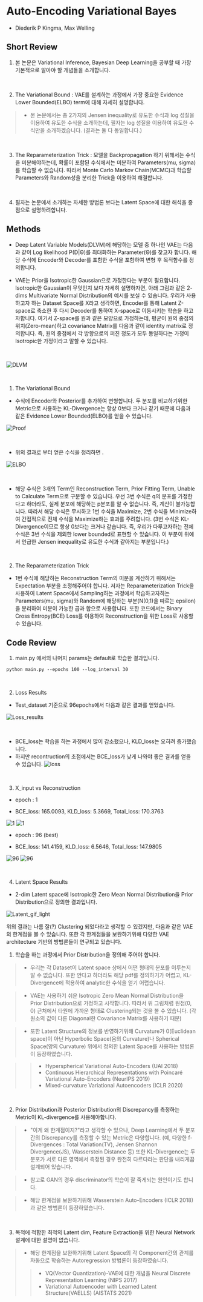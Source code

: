 # Auto-Encoding Variational Bayes

- Diederik P Kingma, Max Welling

## Short Review

1. 본 논문은 Variational Inference, Bayesian Deep Learning을 공부할 때 가장 기본적으로 알아야 할 개념들을 소개합니다.

<br>

2. The Variational Bound : VAE를 설계하는 과정에서 가장 중요한 Evidence Lower Bounded(ELBO) term에 대해 자세히 설명합니다.

> * 본 논문에서는 총 2가지의 Jensen inequality로 유도한 수식과 log 성질을 이용하여 유도한 수식을 소개하는데, 필자는 log 성질을 이용하여 유도한 수식만을 소개하겠습니다. (결과는 둘 다 동일합니다.)

<br>

3. The Reparameterization Trick : 모델을 Backpropagation 하기 위해서는 수식을 미분해야하는데, 확률이 포함된 수식에서는 미분하여 Parameters(mu, sigma)를 학습할 수 없습니다. 따라서 Monte Carlo Markov Chain(MCMC)과 학습할 Parameters와 Random성을 분리한 Trick을 이용하여 해결합니다.

<br>

4. 필자는 논문에서 소개하는 자세한 방법론 보다는 Latent Space에 대한 해석을 중점으로 설명하려합니다.

## Methods

- Deep Latent Variable Models(DLVM)에 해당하는 모델 중 하나인 VAE는 다음과 같이 Log likelihood P(D|Θ)를 최대화하는 Parameter(Θ)를 찾고자 합니다. 해당 수식에 Encoder와 Decoder를 포함한 수식을 포함하여 변형 후 목적함수를 정의합니다.

- VAE는 Prior을 Isotropic한 Gaussian으로 가정한다는 부분이 필요합니다. Isotropic한 Gaussian이 무엇인지 보다 자세히 설명하자면, 아래 그림과 같은 2-dims Multivariate Normal Distribution의 예시를 보실 수 있습니다. 우리가 사용하고자 하는 Dataset Space를 X라고 생각하면, Encoder를 통해 Latent Z-space로 축소한 후 다시 Decoder를 통하여 X-space로 이동시키는 학습을 하고자합니다. 여기서 Z-space를 원과 같은 모양으로 가정하는데, 평균이 원의 중점의 위치(Zero-mean)하고 covariance Matrix를 다음과 같이 identity matrix로 정의합니다. 즉, 원의 중점에서 각 방향으로의 퍼진 정도가 모두 동일하다는 가정이 Isotropic한 가정이라고 말할 수 있습니다.

<br>

![DLVM](https://user-images.githubusercontent.com/82640592/133383304-74cebd37-cd8d-40c1-9f70-00e0b48f3586.jpg)

<br>

1) The Variational Bound

- 수식에 Encoder와 Posterior를 추가하여 변형합니다. 두 분포를 비교하기위한 Metric으로 사용하는 KL-Divergence는 항상 0보다 크거나 같기 때문에 다음과 같은 Evidence Lower Bounded(ELBO)를 얻을 수 있습니다.

![Proof](https://user-images.githubusercontent.com/82640592/133431259-3700c999-8589-4623-8a86-d9248cefed62.jpg)

<br>

- 위의 결과로 부터 얻은 수식을 정리하면 .

![ELBO](https://user-images.githubusercontent.com/82640592/133383094-1a984bcf-a4c9-40a0-9f43-8e22c8e823c5.jpg)

<br>

- 해당 수식은 3개의 Term인 Reconstruction Term, Prior Fitting Term, Unable to Calculate Term으로 구분할 수 있습니다. 우선 3번 수식은 q의 분포를 가정한다고 하더라도, 실제 분포에 해당하는 p분포를 알 수 없습니다. 즉, 계산이 불가능합니다. 따라서 해당 수식은 무시하고 1번 수식을 Maximize, 2번 수식을 Minimize하여 간접적으로 전체 수식을 Maximize하는 효과를 주려합니다. (3번 수식은 KL-Divergence이므로 항상 0보다는 크거나 같습니다. 즉, 우리가 다루고자하는 전체 수식은 3번 수식을 제외한 lower bounded로 표현할 수 있습니다. 이 부분이 위에서 언급한 Jensen inequality로 유도한 수식과 같아지는 부분입니다.)

<br>

2) The Reparameterization Trick

- 1번 수식에 해당하는 Reconstruction Term의 미분을 계산하기 위해서는 Expectation 부분을 조정해주어야 합니다. 저자는 Reparameterization Trick을 사용하여 Latent Space에서 Sampling하는 과정에서 학습하고자하는 Parameters(mu, sigma)와 Random에 해당하는 부분(N(0,1)을 따르는 epsilon)을 분리하여 미분이 가능한 곱과 합으로 사용합니다. 또한 코드에서는 Binary Cross Entropy(BCE) Loss를 이용하여 Reconstruction을 위한 Loss로 사용할 수 있습니다.

## Code Review

1. main.py 에서의 나머지 params는 default로 학습한 결과입니다.

`python main.py --epochs 100 --log_interval 30`

<br>

2. Loss Results

- Test_dataset 기준으로 96epochs에서 다음과 같은 결과를 얻었습니다.

![Loss_results](https://user-images.githubusercontent.com/82640592/133197837-ff01fabe-0edd-4fc9-9086-edad86cc8132.jpg)

<br>

- BCE_loss는 학습을 하는 과정에서 많이 감소했으나, KLD_loss는 오히려 증가했습니다.
- 하지만 recontruction의 초점에서는 BCE_loss가 낮게 나와야 좋은 결과를 얻을 수 있습니다.
![loss](https://user-images.githubusercontent.com/82640592/133253606-18c0678c-bc30-43c1-ba88-f01f79961138.jpg)

<br>

3. X_input vs Reconstruction
 
- epoch : 1

- BCE_loss: 165.0093, KLD_loss: 5.3669, Total_loss: 170.3763


![1](https://user-images.githubusercontent.com/82640592/133198716-ffe91881-4f91-4caa-a24f-080ca9b01075.jpg)
![1](https://user-images.githubusercontent.com/82640592/133198734-05539ffe-f460-48af-b254-861f12631d6e.jpg)

- epoch : 96 (best)

- BCE_loss: 141.4159, KLD_loss: 6.5646, Total_loss: 147.9805


![96](https://user-images.githubusercontent.com/82640592/133253301-3d299682-ccd4-4d34-b7d0-16fc131eb54e.jpg)
![96](https://user-images.githubusercontent.com/82640592/133253271-9efc9479-cfa3-4118-9770-e3df4f2e6da2.jpg)

<br>

4. Latent Space Results

- 2-dim Latent space에 Isotropic한 Zero Mean Normal Distribution을 Prior Distribution으로 정의한 결과입니다.

![Latent_gif_light](https://user-images.githubusercontent.com/82640592/133202586-daa04877-208d-4d35-8fa0-b2df7ef7f2f8.gif)


위의 결과는 나름 잘(?) Clustering 되었다라고 생각할 수 있겠지만, 다음과 같은 VAE의 한계점을 볼 수 있습니다.
또한 각 한계점들을 보완하기위해 다양한 VAE architecture 기반의 방법론들이 연구되고 있습니다.

1) 학습을 하는 과정에서 Prior Distribution을 정의해 주어야 합니다.

> * 우리는 각 Dataset이 Latent space 상에서 어떤 형태의 분포를 이루는지 알 수 없습니다. 또한 안다고 하더라도 해당 pdf를 정의하기가 어렵고, KL-Divergence에 적용하여 analytic한 수식을 얻기 어렵습니다.

> * VAE는 사용하기 쉬운 Isotropic Zero Mean Normal Distribution을 Prior Distribution으로 가정하고 시작합니다. 따라서 위 그림처럼 원점(0, 0) 근처에서 타원에 가까운 형태로 Clustering되는 것을 볼 수 있습니다. (각 원소의 값이 다른 Diagonal한 Covariance Matrix를 사용하기 때문)

> * 또한 Latent Structure의 정보를 반영하기위해 Curvature가 0(Euclidean space)이 아닌 Hyperbolic Space(음의 Curvature)나 Spherical Space(양의 Curvature) 위에서 정의한 Latent Space를 사용하는 방법론이 등장하였습니다.

>> - Hyperspherical Variational Auto-Encoders (UAI 2018)
>> - Continuous Hierarchical Representations with Poincaré Variational Auto-Encoders (NeurIPS 2019)
>> - Mixed-curvature Variational Autoencoders (ICLR 2020)

<br>

2) Prior Distribution과 Posterior Distribution의 Discrepancy를 측정하는 Metric이 KL-divergence를 사용해야합니다.

> * "이게 왜 한계점이지?"라고 생각할 수 있으나, Deep Learning에서 두 분포간의 Discrepancy를 측정할 수 있는 Metric은 다양합니다. (예, 다양한 f-Divergences : Total Variation(TV), Jensen Shannon Divergence(JS), Wasserstein Distance 등) 또한 KL-Divergence는 두 분포가 서로 다른 영역에서 측정된 경우 완전히 다르다라는 판단을 내리게끔 설계되어 있습니다.

> * 참고로 GAN의 경우 discriminator의 학습이 잘 죽게되는 원인이기도 합니다.

> * 해당 한계점을 보완하기위해 Wasserstein Auto-Encoders (ICLR 2018)과 같은 방법론이 등장하였습니다.

<br>

3) 목적에 적합한 최적의 Latent dim, Feature Extraction을 위한 Neural Network 설계에 대한 설명이 없습니다.

> * 해당 한계점을 보완하기위해 Latent Space의 각 Component간의 관계를 자동으로 학습하는 Autoregression 방법론이 등장하였습니다.
>> - VQ(Vector Quantization)-VAE에 대한 개념을  Neural Discrete Representation Learning (NIPS 2017)
>> - Variational Autoencoder with Learned Latent Structure(VAELLS) (AISTATS 2021)
